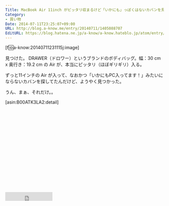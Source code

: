 ```yaml
---
Title: MacBook Air 11inch がピッタリ収まるけど「いかにも」っぽくはないカバンを見つけた
Category:
- 買い物
Date: 2014-07-11T23:25:07+09:00
URL: http://blog.a-know.me/entry/20140711/1405088707
EditURL: https://blog.hatena.ne.jp/a-know/a-know.hateblo.jp/atom/entry/12921228815727979205
---
```


[f:id:a-know:20140711231115j:image]


見つけた。
DRAWER（ドロワー）というブランドのボディバッグ。幅：30 cm x 奥行き：19.2 cm の Air が、本当にピッタリ（ほぼギリギリ）入る。


ずっと11インチの Air が入って、なおかつ「いかにもPC入ってます！」みたいにならないカバンを探してたんだけど、ようやく見つかった。


うん、まぁ、それだけ。。

[asin:B00ATK3LA2:detail]

<script async src="//pagead2.googlesyndication.com/pagead/js/adsbygoogle.js"></script>
<!-- article-bottom2 -->
<ins class="adsbygoogle"
     style="display:inline-block;width:300px;height:250px"
     data-ad-client="ca-pub-3463034538369189"
     data-ad-slot="5274552934"></ins>
<script>
(adsbygoogle = window.adsbygoogle || []).push({});
</script>


<iframe src="http://blog.hatena.ne.jp/a-know/a-know.hateblo.jp/subscribe/iframe" allowtransparency="true" frameborder="0" scrolling="no" width="150" height="28"></iframe>
